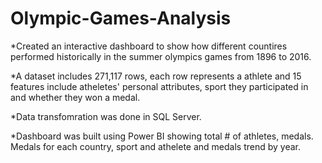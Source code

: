# Olympic-Games-Analysis

*Created an interactive dashboard to show how different countires performed historically in the summer olympics games from 1896 to 2016.

*A dataset includes 271,117 rows, each row represents a athlete and 15 features include atheletes' personal attributes, sport they participated in and whether they won a medal.

*Data transfomration was done in SQL Server.

*Dashboard was built using Power BI showing total # of athletes, medals. Medals for each country, sport and athelete and medals trend by year.
